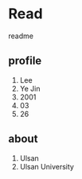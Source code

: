 # Read
readme

## profile
1. Lee
1. Ye Jin
1. 2001
1. 03
1. 26

## about
1. Ulsan
1. Ulsan University